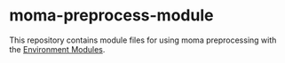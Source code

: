 # moma-preprocess-module

This repository contains module files for using moma preprocessing with the [Environment Modules](https://modules.readthedocs.io/en/latest/index.html).
